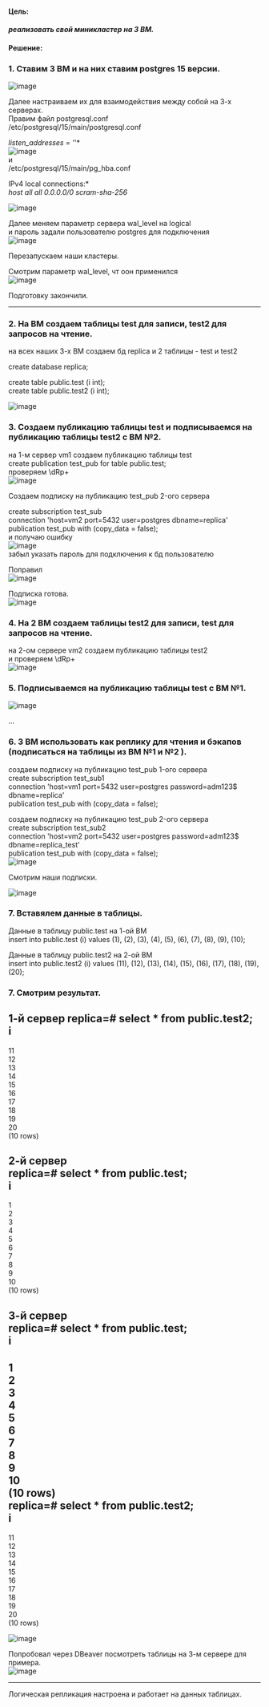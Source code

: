 #### Цель:
#### *реализовать свой миникластер на 3 ВМ.*

#### Решение:  
### 1. Ставим 3 ВМ и на них ставим postgres 15 версии.  
![image](https://github.com/13-rus/Otus/assets/120638894/9d165161-865c-47e8-83de-ff38eddbc923)  
  
Далее настраиваем их для взаимодействия между собой на 3-х серверах.    
Правим файл postgresql.conf  
/etc/postgresql/15/main/postgresql.conf  

*listen_addresses = '*'*  
![image](https://github.com/13-rus/Otus/assets/120638894/c6de91d7-c1e4-4121-bd1f-8e37caca847a)  
и  
/etc/postgresql/15/main/pg_hba.conf 

IPv4 local connections:*  
*host    all             all             0.0.0.0/0           scram-sha-256*   

![image](https://github.com/13-rus/Otus/assets/120638894/d3b948a4-a010-4058-ab40-f7f6816702da)  

Далее меняем параметр сервера  wal_level на logical  
и пароль задали пользователю postgres для подключения  
![image](https://github.com/13-rus/Otus/assets/120638894/34656d26-d85d-43a4-b2e6-fbfc3e42a223)  

Перезапускаем наши кластеры.  

Смотрим параметр wal_level, чт оон применился   
![image](https://github.com/13-rus/Otus/assets/120638894/aecd0b15-2165-40f4-bdc6-1239a560c66f)

Подготовку закончили.
******

### 2. На ВМ создаем таблицы test для записи, test2 для запросов на чтение.  
на всех наших 3-х ВМ создаем бд replica и 2 таблицы - test и test2  

create database replica;  

create table public.test (i int);  
create table public.test2 (i int);  

![image](https://github.com/13-rus/Otus/assets/120638894/39ca2566-d4fc-417f-8c91-cfdbf08b348f)  


### 3. Создаем публикацию таблицы test и подписываемся на публикацию таблицы test2 с ВМ №2.  
на 1-м сервер vm1 создаем публикацию  таблицы  test  
create publication test_pub for table public.test;  
проверяем \dRp+  
![image](https://github.com/13-rus/Otus/assets/120638894/9347ad0d-41c4-4493-8375-0b3624760c71)  

Создаем подписку на публикацию test_pub 2-ого сервера  

create subscription test_sub  
connection 'host=vm2 port=5432 user=postgres dbname=replica'  
publication test_pub with (copy_data = false);  
и получаю ошибку  
![image](https://github.com/13-rus/Otus/assets/120638894/a86c3198-ff47-46b9-b309-e9042d18d7fb)  
забыл указать пароль для подключения к бд пользователю  

Поправил  
![image](https://github.com/13-rus/Otus/assets/120638894/bcd83302-3a56-4fce-b0d0-309f38722acf)  

Подписка готова.  
![image](https://github.com/13-rus/Otus/assets/120638894/cbf34b85-eb4e-4aef-8ff0-8a5eb6938531)  


### 4. На 2 ВМ создаем таблицы test2 для записи, test для запросов на чтение.  
на 2-ом сервере vm2 создаем публикацию таблицы test2  
и проверяем  \dRp+  
![image](https://github.com/13-rus/Otus/assets/120638894/0c5ed331-76fd-4899-8088-d1c8df22f758)  


### 5. Подписываемся на публикацию таблицы test с ВМ №1.
![image](https://github.com/13-rus/Otus/assets/120638894/ed6af345-7555-41e7-8838-8819f12b54b5)  

...

### 6. 3 ВМ использовать как реплику для чтения и бэкапов (подписаться на таблицы из ВМ №1 и №2 ).  
создаем подписку на публикацию test_pub 1-ого сервера  
create subscription test_sub1  
connection 'host=vm1 port=5432 user=postgres password=adm123$ dbname=replica'  
publication test_pub with (copy_data = false);  

создаем подписку на публикацию test_pub 2-ого сервера  
create subscription test_sub2  
connection 'host=vm2 port=5432 user=postgres password=adm123$ dbname=replica_test'  
publication test_pub with (copy_data = false);  
![image](https://github.com/13-rus/Otus/assets/120638894/c14b864b-d987-4702-ba7f-2681f556dd2a)  

Смотрим наши подписки.   

![image](https://github.com/13-rus/Otus/assets/120638894/f078c091-603d-42f4-b987-63e1e10da003)  


### 7. Вставялем данные в таблицы.  
Данные в таблицу public.test на 1-ой ВМ  
insert into public.test (i) values (1), (2), (3), (4), (5), (6), (7), (8), (9), (10);  

Данные в таблицу public.test2 на 2-ой ВМ  
insert into public.test2 (i) values (11), (12), (13), (14), (15), (16), (17), (18), (19), (20);  


### 7. Смотрим результат.  

**1-й сервер**
replica=# select * from public.test2;  
 i    
----  
 11  
 12  
 13  
 14  
 15  
 16  
 17  
 18  
 19  
 20  
(10 rows)  

**2-й сервер**  
replica=# select * from public.test;  
 i    
----  
  1  
  2  
  3  
  4  
  5  
  6  
  7  
  8  
  9  
 10  
(10 rows)  

**3-й сервер**  
replica=# select * from public.test;  
 i    
----   
  1  
  2  
  3  
  4  
  5  
  6  
  7  
  8  
  9  
 10  
(10 rows)  
replica=# select * from public.test2;  
 i    
----  
 11  
 12  
 13  
 14  
 15  
 16  
 17  
 18  
 19  
 20  
(10 rows)  

![image](https://github.com/13-rus/Otus/assets/120638894/a7d90949-7945-4339-a4b8-a92bd251c9ad)  

Попробовал через DBeaver посмотреть таблицы на 3-м сервере для примера.  
![image](https://github.com/13-rus/Otus/assets/120638894/285de0f4-3847-40bc-ab46-af25a54d4886)

****************
Логическая репликация настроена и работает на данных таблицах.  


